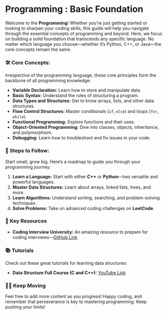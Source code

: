 # Programming : Basic Foundation

Welcome to the **Programming**! Whether you're just getting started or looking to sharpen your coding skills, this guide will help you navigate through the essential concepts of programming and beyond. Here, we focus on building a solid foundation that transcends any specific language. No matter which language you choose—whether it’s Python, C++, or Java—the core concepts remain the same.

### 🛠 Core Concepts:
Irrespective of the programming language, these core principles form the backbone of all programming knowledge:

- **Variable Declaration:** Learn how to store and manipulate data.
- **Basic Syntax:** Understand the rules of structuring a program.
- **Data Types and Structures:** Get to know arrays, lists, and other data structures.
- **Flow Control Structures:** Master conditionals (`if`, `else`) and loops (`for`, `while`).
- **Functional Programming:** Explore functions and their uses.
- **Object-Oriented Programming:** Dive into classes, objects, inheritance, and polymorphism.
- **Debugging:** Learn how to troubleshoot and fix issues in your code.

### 🚀 Steps to Follow:
Start small, grow big. Here’s a roadmap to guide you through your programming journey:

1. **Learn a Language:** Start with either **C++** or **Python**—two versatile and powerful languages.
2. **Master Data Structures:** Learn about arrays, linked lists, trees, and more.
3. **Learn Algorithms:** Understand sorting, searching, and problem-solving techniques.
4. **Solve Problems:** Take on advanced coding challenges on **LeetCode**.

### 💼 Key Resources
- **Coding Interview University:** An amazing resource to prepare for coding interviews—[GitHub Link](https://github.com/jwasham/coding-interview-university)

### 📚 Tutorials
Check out these great tutorials for learning data structures:
- **Data Structure Full Course (C and C++):** [YouTube Link](https://youtu.be/B31LgI4Y4DQ)

### 🏃‍♀️ Keep Moving
Feel free to add more content as you progress! Happy coding, and remember that perseverance is key to mastering programming. Keep pushing your limits!